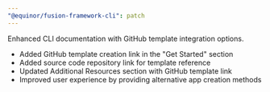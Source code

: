 ```yaml
---
"@equinor/fusion-framework-cli": patch
---
```


Enhanced CLI documentation with GitHub template integration options.

- Added GitHub template creation link in the "Get Started" section
- Added source code repository link for template reference
- Updated Additional Resources section with GitHub template link
- Improved user experience by providing alternative app creation methods

